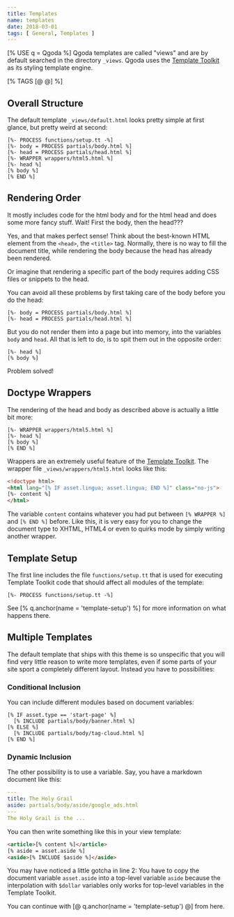 ```yaml
---
title: Templates
name: templates
date: 2018-03-01
tags: [ General, Templates ]
---
```

[% USE q = Qgoda %]
Qgoda templates are called "views" and are by default searched in the directory `_views`. Qgoda uses the [Template Toolkit](http://www.http://www.template-toolkit.org/) as its styling template engine.

[% TAGS [@ @] %]
<qgoda-toc/>

## Overall Structure

The default template `_views/default.html` looks pretty simple at first glance, but pretty weird at second:

```
[%- PROCESS functions/setup.tt -%]
[%- body = PROCESS partials/body.html %]
[%- head = PROCESS partials/head.html %]
[%- WRAPPER wrappers/html5.html %]
[%- head %]
[% body %]
[% END %]
```

## Rendering Order

It mostly includes code for the html body and for the html head and does some more fancy stuff.  Wait! First the body, then the head???

Yes, and that makes perfect sense!  Think about the best-known HTML element from the `<head>`, the `<title>` tag.  Normally, there is no way to fill the document title, while rendering the body because the head has already been rendered.

Or imagine that rendering a specific part of the body requires adding CSS files or snippets to the head.

You can avoid all these problems by first taking care of the body before you do the head:

```
[%- body = PROCESS partials/body.html %]
[%- head = PROCESS partials/head.html %]
```

But you do not render them into a page but into memory, into the variables `body` and `head`.  All that is left to do, is to spit them out in the opposite order:

```
[%- head %]
[% body %]
```

Problem solved!

## Doctype Wrappers

The rendering of the head and body as described above is actually a little bit more:

```
[%- WRAPPER wrappers/html5.html %]
[%- head %]
[% body %]
[% END %]
```

Wrappers are an extremely useful feature of the [Template Toolkit](http://www.template-toolkit.org/).  The wrapper file `_views/wrappers/html5.html` looks like this:

```html
<!doctype html>
<html lang="[% IF asset.lingua; asset.lingua; END %]" class="no-js">
[%- content %]
</html>
```

The variable `content` contains whatever you had put between `[% WRAPPER %]` and `[% END %]` before.  Like this, it is very easy for you to change the document type to XHTML, HTML4 or even to quirks mode by simply writing another wrapper.

## Template Setup

The first line includes the file `functions/setup.tt` that is used for executing Template Toolkit code that should affect all modules of the template:

```
[%- PROCESS functions/setup.tt -%]
```

See [% q.anchor(name = 'template-setup') %] for more information on what happens there.

## Multiple Templates

The default template that ships with this theme is so unspecific that you will find very little reason to write more templates, even if some parts of your site sport a completely different layout.  Instead you have to possibilities:

### Conditional Inclusion

You can include different modules based on document variables:

```
[% IF asset.type == 'start-page' %]
  [% INCLUDE partials/body/banner.html %]
[% ELSE %]
  [% INCLUDE partials/body/tag-cloud.html %]
[% END %]
```

### Dynamic Inclusion

The other possibility is to use a variable.  Say, you have a markdown document like this:

```yaml
---
title: The Holy Grail
aside: partials/body/aside/google_ads.html
---
The Holy Grail is the ...
```

You can then write something like this in your view template:

```html
<article>[% content %]</article>
[% aside = asset.aside %]
<aside>[% INCLUDE $aside %]</aside>
```

You may have noticed a little gotcha in line 2: You have to copy the document variable `asset.aside` into a top-level variable `aside` because the interpolation with `$dollar` variables only works for top-level variables in the Template Toolkit.

You can continue with [@ q.anchor(name = 'template-setup') @] from here.
